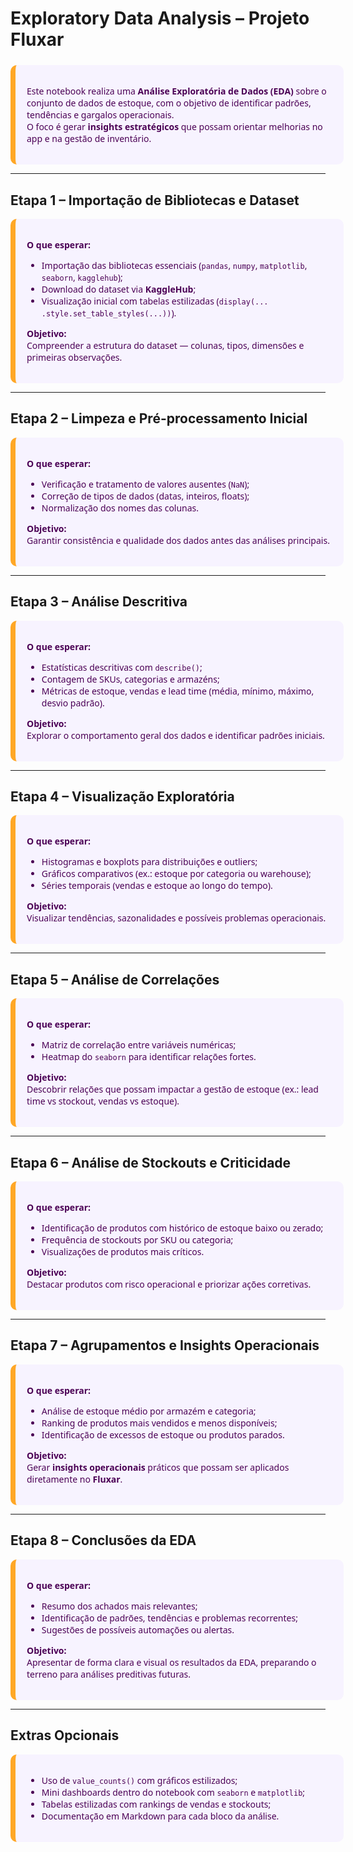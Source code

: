 # Exploratory Data Analysis – Projeto Fluxar

<div style="background:#F7F3FF; font-family: Poppins, Segoe UI; border-left:8px solid #FFA726; padding:18px; border-radius:10px; margin-top:24px; width:97%; color:#4B0055">

Este notebook realiza uma **Análise Exploratória de Dados (EDA)** sobre o conjunto de dados de estoque, com o objetivo de identificar padrões, tendências e gargalos operacionais.  
O foco é gerar **insights estratégicos** que possam orientar melhorias no app e na gestão de inventário.
</div>

---

## Etapa 1 – Importação de Bibliotecas e Dataset
<div style="background:#F7F3FF; font-family: Poppins, Segoe UI; border-left:8px solid #FFA726; padding:18px; border-radius:10px; margin-top:12px; width:97%; color:#4B0055">

**O que esperar:**  
- Importação das bibliotecas essenciais (`pandas`, `numpy`, `matplotlib`, `seaborn`, `kagglehub`);  
- Download do dataset via **KaggleHub**;  
- Visualização inicial com tabelas estilizadas (`display(... .style.set_table_styles(...))`).  

**Objetivo:**  
Compreender a estrutura do dataset — colunas, tipos, dimensões e primeiras observações.
</div>

---

## Etapa 2 – Limpeza e Pré-processamento Inicial
<div style="background:#F7F3FF; font-family: Poppins, Segoe UI; border-left:8px solid #FFA726; padding:18px; border-radius:10px; margin-top:12px; width:97%; color:#4B0055">

**O que esperar:**  
- Verificação e tratamento de valores ausentes (`NaN`);  
- Correção de tipos de dados (datas, inteiros, floats);  
- Normalização dos nomes das colunas.  

**Objetivo:**  
Garantir consistência e qualidade dos dados antes das análises principais.
</div>

---

## Etapa 3 – Análise Descritiva
<div style="background:#F7F3FF; font-family: Poppins, Segoe UI; border-left:8px solid #FFA726; padding:18px; border-radius:10px; margin-top:12px; width:97%; color:#4B0055">

**O que esperar:**  
- Estatísticas descritivas com `describe()`;  
- Contagem de SKUs, categorias e armazéns;  
- Métricas de estoque, vendas e lead time (média, mínimo, máximo, desvio padrão).  

**Objetivo:**  
Explorar o comportamento geral dos dados e identificar padrões iniciais.
</div>

---

## Etapa 4 – Visualização Exploratória
<div style="background:#F7F3FF; font-family: Poppins, Segoe UI; border-left:8px solid #FFA726; padding:18px; border-radius:10px; margin-top:12px; width:97%; color:#4B0055">

**O que esperar:**  
- Histogramas e boxplots para distribuições e outliers;  
- Gráficos comparativos (ex.: estoque por categoria ou warehouse);  
- Séries temporais (vendas e estoque ao longo do tempo).  

**Objetivo:**  
Visualizar tendências, sazonalidades e possíveis problemas operacionais.
</div>

---

## Etapa 5 – Análise de Correlações
<div style="background:#F7F3FF; font-family: Poppins, Segoe UI; border-left:8px solid #FFA726; padding:18px; border-radius:10px; margin-top:12px; width:97%; color:#4B0055">

**O que esperar:**  
- Matriz de correlação entre variáveis numéricas;  
- Heatmap do `seaborn` para identificar relações fortes.  

**Objetivo:**  
Descobrir relações que possam impactar a gestão de estoque (ex.: lead time vs stockout, vendas vs estoque).
</div>

---

## Etapa 6 – Análise de Stockouts e Criticidade
<div style="background:#F7F3FF; font-family: Poppins, Segoe UI; border-left:8px solid #FFA726; padding:18px; border-radius:10px; margin-top:12px; width:97%; color:#4B0055">

**O que esperar:**  
- Identificação de produtos com histórico de estoque baixo ou zerado;  
- Frequência de stockouts por SKU ou categoria;  
- Visualizações de produtos mais críticos.  

**Objetivo:**  
Destacar produtos com risco operacional e priorizar ações corretivas.
</div>

---

## Etapa 7 – Agrupamentos e Insights Operacionais
<div style="background:#F7F3FF; font-family: Poppins, Segoe UI; border-left:8px solid #FFA726; padding:18px; border-radius:10px; margin-top:12px; width:97%; color:#4B0055">

**O que esperar:**  
- Análise de estoque médio por armazém e categoria;  
- Ranking de produtos mais vendidos e menos disponíveis;  
- Identificação de excessos de estoque ou produtos parados.  

**Objetivo:**  
Gerar **insights operacionais** práticos que possam ser aplicados diretamente no **Fluxar**.
</div>

---

## Etapa 8 – Conclusões da EDA
<div style="background:#F7F3FF; font-family: Poppins, Segoe UI; border-left:8px solid #FFA726; padding:18px; border-radius:10px; margin-top:12px; width:97%; color:#4B0055">

**O que esperar:**  
- Resumo dos achados mais relevantes;  
- Identificação de padrões, tendências e problemas recorrentes;  
- Sugestões de possíveis automações ou alertas.  

**Objetivo:**  
Apresentar de forma clara e visual os resultados da EDA, preparando o terreno para análises preditivas futuras.
</div>

---

## Extras Opcionais
<div style="background:#F7F3FF; font-family: Poppins, Segoe UI; border-left:8px solid #FFA726; padding:18px; border-radius:10px; margin-top:12px; width:97%; color:#4B0055">

- Uso de `value_counts()` com gráficos estilizados;  
- Mini dashboards dentro do notebook com `seaborn` e `matplotlib`;  
- Tabelas estilizadas com rankings de vendas e stockouts;  
- Documentação em Markdown para cada bloco da análise.  
</div>

